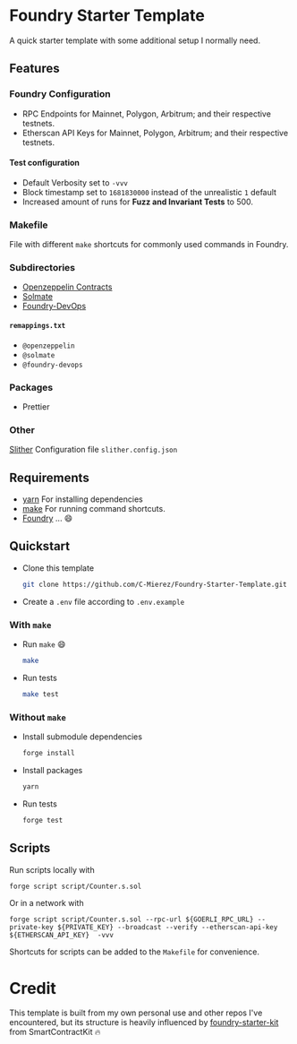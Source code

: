 # Foundry Starter Template

A quick starter template with some additional setup I normally need.

## Features

### Foundry Configuration

- RPC Endpoints for Mainnet, Polygon, Arbitrum; and their respective testnets.  
- Etherscan API Keys for Mainnet, Polygon, Arbitrum; and their respective testnets.

#### Test configuration
- Default Verbosity set to `-vvv`
- Block timestamp set to `1681830000` instead of the unrealistic `1` default
- Increased amount of runs for **Fuzz and Invariant Tests** to 500. 

### Makefile

File with different `make` shortcuts for commonly used commands in Foundry.

### Subdirectories
- [Openzeppelin Contracts](https://github.com/OpenZeppelin/openzeppelin-contracts)
- [Solmate](https://github.com/transmissions11/solmate)
- [Foundry-DevOps](https://github.com/ChainAccelOrg/foundry-devops)

#### `remappings.txt`
- `@openzeppelin`
- `@solmate`
- `@foundry-devops`

### Packages
- Prettier

### Other

[Slither](https://github.com/crytic/slither) Configuration file `slither.config.json`

## Requirements
- [yarn](https://yarnpkg.com/) For installing dependencies
- [make](https://linux.die.net/man/1/make) For running command shortcuts.
- [Foundry](https://github.com/foundry-rs/foundry) ... 😄

## Quickstart

- Clone this template
    ```bash
    git clone https://github.com/C-Mierez/Foundry-Starter-Template.git
    ```
- Create a `.env` file according to `.env.example`

### With `make`
- Run `make` 😄
    ```bash
    make
    ```
- Run tests
    ```bash
    make test
    ```
### Without `make`
- Install submodule dependencies
  ```bash
  forge install
  ```
- Install packages
  ```bash
  yarn
  ```

- Run tests
  ```bash
  forge test
  ```

## Scripts

  Run scripts locally with
  ```bash
  forge script script/Counter.s.sol 
  ```
  Or in a network with
  ```
  forge script script/Counter.s.sol --rpc-url ${GOERLI_RPC_URL} --private-key ${PRIVATE_KEY} --broadcast --verify --etherscan-api-key ${ETHERSCAN_API_KEY}  -vvv
  ```

  Shortcuts for scripts can be added to the `Makefile` for convenience.

# Credit

This template is built from my own personal use and other repos I've encountered, but its structure is heavily influenced by [foundry-starter-kit](https://github.com/smartcontractkit/foundry-starter-kit) from SmartContractKit 🔥
